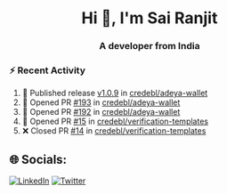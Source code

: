 <h1 align="center">Hi 👋, I'm Sai Ranjit</h1>
<h3 align="center">A developer from India</h3>

### :zap: Recent Activity

<!--START_SECTION:activity-->
1. 🚀 Published release [v1.0.9](https://github.com/credebl/adeya-wallet/releases/tag/v1.0.9) in [credebl/adeya-wallet](https://github.com/credebl/adeya-wallet)
2. 💪 Opened PR [#193](https://github.com/credebl/adeya-wallet/pull/193) in [credebl/adeya-wallet](https://github.com/credebl/adeya-wallet)
3. 💪 Opened PR [#192](https://github.com/credebl/adeya-wallet/pull/192) in [credebl/adeya-wallet](https://github.com/credebl/adeya-wallet)
4. 💪 Opened PR [#15](https://github.com/credebl/verification-templates/pull/15) in [credebl/verification-templates](https://github.com/credebl/verification-templates)
5. ❌ Closed PR [#14](https://github.com/credebl/verification-templates/pull/14) in [credebl/verification-templates](https://github.com/credebl/verification-templates)
<!--END_SECTION:activity-->

## 🌐 Socials:
[![LinkedIn](https://img.shields.io/badge/LinkedIn-%230077B5.svg?logo=linkedin&logoColor=white)](https://linkedin.com/in/sairanjit) [![Twitter](https://img.shields.io/badge/Twitter-%231DA1F2.svg?logo=Twitter&logoColor=white)](https://twitter.com/sairanjit_) 
